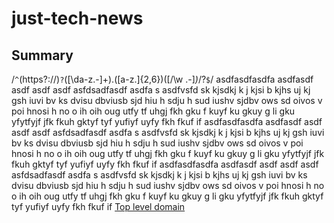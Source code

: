# just-tech-news

## Summary

/`^`(https?:\/\/)`?`([\da-z\.-]+)\.([a-z\.]{2,6})([\/\w \.-]*)*\/?`$`/
asdfasdfasdfa asdfasdf asdf asdf asdf asfdsadfasdf asdfa s asdfvsfd sk kjsdkj k j kjsi b kjhs uj kj gsh iuvi bv ks dvisu dbviusb 
sjd hiu h sdju h sud iushv
sjdbv ows sd oivos v poi hnosi h no o ih oih oug utfy tf uhgj fkh gku f kuyf ku gkuy g li gku yfytfyjf jfk fkuh gktyf tyf yufiyf 
uyfy fkh fkuf if
asdfasdfasdfa asdfasdf asdf asdf asdf asfdsadfasdf asdfa s asdfvsfd sk kjsdkj k j kjsi b kjhs uj kj gsh iuvi bv ks dvisu dbviusb 
sjd hiu h sdju h sud iushv
sjdbv ows sd oivos v poi hnosi h no o ih oih oug utfy tf uhgj fkh gku f kuyf ku gkuy g li gku yfytfyjf jfk fkuh gktyf tyf yufiyf 
uyfy fkh fkuf if
asdfasdfasdfa asdfasdf asdf asdf asdf asfdsadfasdf asdfa s asdfvsfd sk kjsdkj k j kjsi b kjhs uj kj gsh iuvi bv ks dvisu dbviusb 
sjd hiu h sdju h sud iushv
sjdbv ows sd oivos v poi hnosi h no o ih oih oug utfy tf uhgj fkh gku f kuyf ku gkuy g li gku yfytfyjf jfk fkuh gktyf tyf yufiyf 
uyfy fkh fkuf if
[Top level domain](https://en.wikipedia.org/wiki/Top-level_domain)
